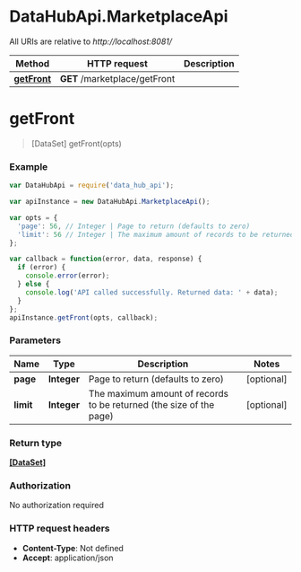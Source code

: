 # DataHubApi.MarketplaceApi

All URIs are relative to *http://localhost:8081/*

Method | HTTP request | Description
------------- | ------------- | -------------
[**getFront**](MarketplaceApi.md#getFront) | **GET** /marketplace/getFront | 


<a name="getFront"></a>
# **getFront**
> [DataSet] getFront(opts)



### Example
```javascript
var DataHubApi = require('data_hub_api');

var apiInstance = new DataHubApi.MarketplaceApi();

var opts = { 
  'page': 56, // Integer | Page to return (defaults to zero)
  'limit': 56 // Integer | The maximum amount of records to be returned (the size of the page)
};

var callback = function(error, data, response) {
  if (error) {
    console.error(error);
  } else {
    console.log('API called successfully. Returned data: ' + data);
  }
};
apiInstance.getFront(opts, callback);
```

### Parameters

Name | Type | Description  | Notes
------------- | ------------- | ------------- | -------------
 **page** | **Integer**| Page to return (defaults to zero) | [optional] 
 **limit** | **Integer**| The maximum amount of records to be returned (the size of the page) | [optional] 

### Return type

[**[DataSet]**](DataSet.md)

### Authorization

No authorization required

### HTTP request headers

 - **Content-Type**: Not defined
 - **Accept**: application/json

